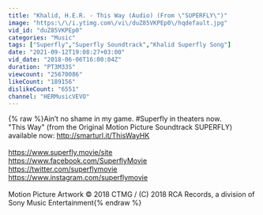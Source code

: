 ```yaml
---
title: "Khalid, H.E.R. - This Way (Audio) (From \"SUPERFLY\")"
image: "https:\/\/i.ytimg.com\/vi\/duZ85VKPEp0\/hqdefault.jpg"
vid_id: "duZ85VKPEp0"
categories: "Music"
tags: ["Superfly","Superfly Soundtrack","Khalid Superfly Song"]
date: "2021-09-12T19:08:27+03:00"
vid_date: "2018-06-06T16:00:04Z"
duration: "PT3M33S"
viewcount: "25670086"
likeCount: "189156"
dislikeCount: "6551"
channel: "HERMusicVEVO"
---
```

{% raw %}Ain’t no shame in my game. #Superfly in theaters now.<br />&quot;This Way&quot; (from the Original Motion Picture Soundtrack SUPERFLY) available now: <a rel="nofollow" target="blank" href="http://smarturl.it/ThisWayHK">http://smarturl.it/ThisWayHK</a><br /><br /><a rel="nofollow" target="blank" href="https://www.superfly.movie/site">https://www.superfly.movie/site</a><br /><a rel="nofollow" target="blank" href="https://www.facebook.com/SuperflyMovie">https://www.facebook.com/SuperflyMovie</a><br /><a rel="nofollow" target="blank" href="https://twitter.com/superflymovie">https://twitter.com/superflymovie</a><br /><a rel="nofollow" target="blank" href="https://www.instagram.com/superflymovie">https://www.instagram.com/superflymovie</a><br /><br />Motion Picture Artwork © 2018 CTMG / (C) 2018 RCA Records, a division of Sony Music Entertainment{% endraw %}
